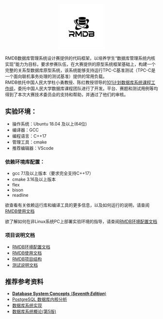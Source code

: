 <div align="center">
<img src="logo.jpeg"  width=30%  /> 
</div>



RMDB数据库管理系统设计赛提供的代码框架，以培养学生“数据库管理系统内核实现”能力为目标，要求参赛队伍，在大赛提供的原型系统框架基础上，构建一个完整的关系型数据库原型系统，该系统能够支持运行TPC-C基准测试（TPC-C是一个面向联机事务处理的测试基准）提供的常用负载。<br>RMDB依托中国人民大学杜小勇教授、陈红教授领导的[101计划数据库系统课程工作组](http://101.pku.edu.cn/courseDetails?id=DC767C683D697417E0555943CA7634DE)，委托中国人民大学数据库课程团队进行了开发。平台、赛题和测试用例等均得到了本次大赛技术委员会的支持和帮助，并通过了他们的审核。 

## 实验环境：
- 操作系统：Ubuntu 18.04 及以上(64位)
- 编译器：GCC
- 编程语言：C++17
- 管理工具：cmake
- 推荐编辑器：VScode

### 依赖环境库配置：
- gcc 7.1及以上版本（要求完全支持C++17）
- cmake 3.16及以上版本
- flex
- bison
- readline

欲查看有关依赖运行库和编译工具的更多信息，以及如何运行的说明，请查阅[RMDB使用文档](RMDB使用文档.pdf)

欲了解如何在非Linux系统PC上部署实验环境的指导，请查阅[RMDB环境配置文档](RMDB环境配置文档.pdf)

### 项目说明文档

- [RMDB环境配置文档](RMDB环境配置文档.pdf)
- [RMDB使用文档](RMDB使用文档.pdf)
- [RMDB项目结构](RMDB项目结构.pdf)
- [测试说明文档](测试说明文档.pdf)

## 推荐参考资料

- [**Database System Concepts** (***Seventh Edition***)](https://db-book.com/)
- [PostgreSQL 数据库内核分析](https://book.douban.com/subject/6971366//)
- [数据库系统实现](https://book.douban.com/subject/4838430/)
- [数据库系统概论(第5版)](http://chinadb.ruc.edu.cn/second/url/2)
